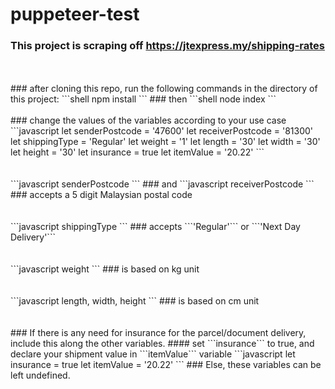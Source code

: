 # puppeteer-test
### This project is scraping off https://jtexpress.my/shipping-rates
<br>
<br>
### after cloning this repo, run the following commands in the directory of this project:
```shell
npm install
```
### then
```shell
node index
```
<br>
<br>
### change the values of the variables according to your use case
```javascript
let senderPostcode = '47600'
let receiverPostcode = '81300'
let shippingType = 'Regular'
let weight = '1'
let length = '30'
let width = '30'
let height = '30'
let insurance = true
let itemValue = '20.22'
```
<br>
<br>
<br>
```javascript
senderPostcode
```
### and
```javascript
receiverPostcode
```
### accepts a 5 digit Malaysian postal code
<br>
<br>
<br>
```javascript
shippingType
```
### accepts ```'Regular'``` or ```'Next Day Delivery'```
<br>
<br>
<br>
```javascript
weight
```
### is based on kg unit
<br>
<br>
<br>
```javascript
length, width, height
```
### is based on cm unit
<br>
<br>
<br>
### If there is any need for insurance for the parcel/document delivery, include this along the other variables.
#### set ```insurance``` to true, and declare your shipment value in ```itemValue``` variable
```javascript
let insurance = true
let itemValue = '20.22'
```
### Else, these variables can be left undefined.
